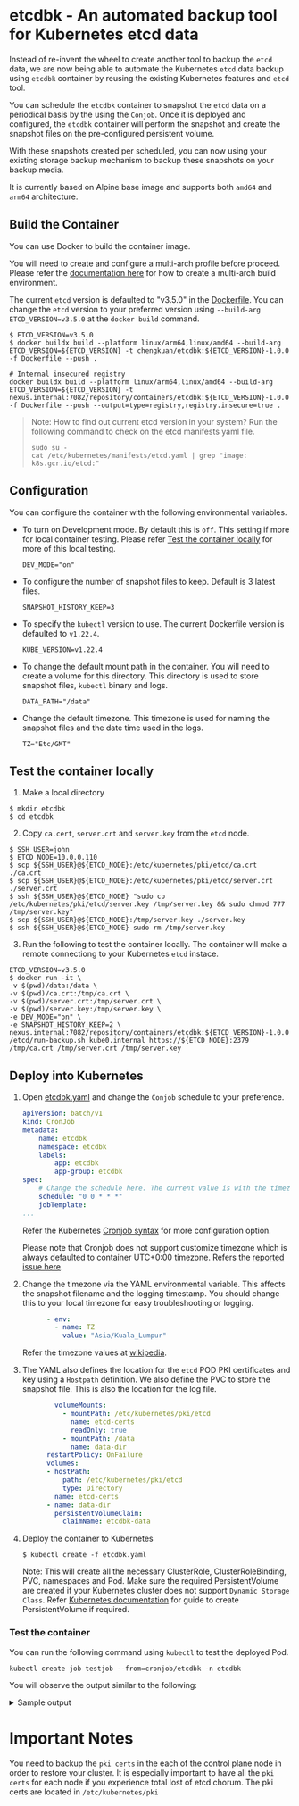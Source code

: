 # etcdbk - An automated backup tool for Kubernetes etcd data

Instead of re-invent the wheel to create another tool to backup the `etcd` data, we are now being able to automate the Kubernetes `etcd` data backup using `etcdbk` container by reusing the existing Kubernetes features and `etcd` tool.

You can schedule the `etcdbk` container to snapshot the `etcd` data on a periodical basis by the using the `Conjob`. Once it is deployed and configured, the `etcdbk` container will perform the snapshot and create the snapshot files on the pre-configured persistent volume.

With these snapshots created per scheduled, you can now using your existing storage backup mechanism to backup these snapshots on your backup media.

It is currently based on Alpine base image and supports both `amd64` and `arm64` architecture. 

## Build the Container

You can use Docker to build the container image. 

You will need to create and configure a multi-arch profile before proceed. Please refer the [documentation here](https://docs.docker.com/desktop/multi-arch/) for how to create a multi-arch build environment.

The current `etcd` version is defaulted to "v3.5.0" in the [Dockerfile](./Dockerfile). 
You can change the `etcd` version to your preferred version using `--build-arg ETCD_VERSION=v3.5.0` at the `docker build` command.


```
$ ETCD_VERSION=v3.5.0
$ docker buildx build --platform linux/arm64,linux/amd64 --build-arg ETCD_VERSION=${ETCD_VERSION} -t chengkuan/etcdbk:${ETCD_VERSION}-1.0.0  -f Dockerfile --push .

# Internal insecured registry
docker buildx build --platform linux/arm64,linux/amd64 --build-arg ETCD_VERSION=${ETCD_VERSION} -t nexus.internal:7082/repository/containers/etcdbk:${ETCD_VERSION}-1.0.0 -f Dockerfile --push --output=type=registry,registry.insecure=true .

```
> Note:
> How to find out current etcd version in your system?
> Run the following command to check on the etcd manifests yaml file.
> ```
> sudo su -
> cat /etc/kubernetes/manifests/etcd.yaml | grep "image: k8s.gcr.io/etcd:"
> ```
>  

## Configuration

You can configure the container with the following environmental variables.

- To turn on Development mode. By default this is `off`. This setting if more for local container testing. Please refer [Test the container locally](#test-the-container-locally) for more of this local testing.
  ```
  DEV_MODE="on"
  ```
- To configure the number of snapshot files to keep. Default is 3 latest files.
  ```
  SNAPSHOT_HISTORY_KEEP=3
  ```
- To specify the `kubectl` version to use. The current Dockerfile version is defaulted to `v1.22.4`.
  ```
  KUBE_VERSION=v1.22.4
  ```
- To change the default mount path in the container. You will need to create a volume for this directory. This directory is used to store snapshot files, `kubectl` binary and logs.
  ```
  DATA_PATH="/data"
  ```
- Change the default timezone. This timezone is used for naming the snapshot files and the date time used in the logs. 
  ```
  TZ="Etc/GMT"
  ```

## Test the container locally

1. Make a local directory
  ```
  $ mkdir etcdbk
  $ cd etcdbk
  ```

2. Copy `ca.cert`, `server.crt` and `server.key` from the `etcd` node.
  ```
  $ SSH_USER=john
  $ ETCD_NODE=10.0.0.110
  $ scp ${SSH_USER}@${ETCD_NODE}:/etc/kubernetes/pki/etcd/ca.crt ./ca.crt
  $ scp ${SSH_USER}@${ETCD_NODE}:/etc/kubernetes/pki/etcd/server.crt ./server.crt
  $ ssh ${SSH_USER}@${ETCD_NODE} "sudo cp /etc/kubernetes/pki/etcd/server.key /tmp/server.key && sudo chmod 777 /tmp/server.key"
  $ scp ${SSH_USER}@${ETCD_NODE}:/tmp/server.key ./server.key
  $ ssh ${SSH_USER}@${ETCD_NODE} sudo rm /tmp/server.key
  ```
3. Run the following to test the container locally. The container will make a remote connectiong to your Kubernetes `etcd` instace.
  ```
  ETCD_VERSION=v3.5.0
  $ docker run -it \
  -v $(pwd)/data:/data \
  -v $(pwd)/ca.crt:/tmp/ca.crt \
  -v $(pwd)/server.crt:/tmp/server.crt \
  -v $(pwd)/server.key:/tmp/server.key \
  -e DEV_MODE="on" \
  -e SNAPSHOT_HISTORY_KEEP=2 \
  nexus.internal:7082/repository/containers/etcdbk:${ETCD_VERSION}-1.0.0 /etcd/run-backup.sh kube0.internal https://${ETCD_NODE}:2379 /tmp/ca.crt /tmp/server.crt /tmp/server.key
  ```

## Deploy into Kubernetes

1. Open [etcdbk.yaml](./etcdbk.yaml) and change the `Conjob` schedule to your preference. 

    ```yaml
    apiVersion: batch/v1
    kind: CronJob
    metadata:
        name: etcdbk
        namespace: etcdbk
        labels:
            app: etcdbk
            app-group: etcdbk
    spec:
        # Change the schedule here. The current value is with the timezone set to UTC+0:00
        schedule: "0 0 * * *"
        jobTemplate:
    ...
    ```
    Refer the Kubernetes [Cronjob syntax](https://kubernetes.io/docs/concepts/workloads/controllers/cron-jobs/#cron-schedule-syntax) for more configuration option.
    
    Please note that Cronjob does not support customize timezone which is always defaulted to container UTC+0:00 timezone. Refers the [reported issue here](https://github.com/kubernetes/kubernetes/issues/47202).

2. Change the timezone via the YAML environmental variable. This affects the snapshot filename and the logging timestamp. You should change this to your local timezone for easy troubleshooting or logging.
    ```yaml
          - env:
            - name: TZ
              value: "Asia/Kuala_Lumpur"
    ```
    Refer the timezone values at [wikipedia](https://en.wikipedia.org/wiki/List_of_tz_database_time_zones).

3. The YAML also defines the location for the `etcd` POD PKI certificates and key using a `Hostpath` definition. We also define the PVC to store the snapshot file. This is also the location for the log file.

    ```yaml
            volumeMounts:
              - mountPath: /etc/kubernetes/pki/etcd
                name: etcd-certs
                readOnly: true
              - mountPath: /data
                name: data-dir
          restartPolicy: OnFailure
          volumes:
          - hostPath:
              path: /etc/kubernetes/pki/etcd
              type: Directory
            name: etcd-certs
          - name: data-dir
            persistentVolumeClaim:
              claimName: etcdbk-data

    ```

2. Deploy the container to Kubernetes

    ```
    $ kubectl create -f etcdbk.yaml
    ```
    Note: This will create all the necessary ClusterRole, ClusterRoleBinding, PVC, namespaces and Pod. Make sure the required PersistentVolume are created if your Kubernetes cluster does not support `Dynamic Storage Class`. Refer [Kubernetes documentation](https://kubernetes.io/docs/concepts/storage/persistent-volumes/#persistent-volumes) for guide to create PersistentVolume if required.

### Test the container

You can run the following command using `kubectl` to test the deployed Pod.

```
kubectl create job testjob --from=cronjob/etcdbk -n etcdbk
```

You will observe the output similar to the following:

<details>

<summary>Sample output</summary>

    ```    
    2022-02-27-14:15:09 PM   INFO    Timezone: Asia/Kuala_Lumpur
    2022-02-27-14:15:15 PM   INFO    Starting snapshot for etcd in node kube2.local ... 
    2022-02-27-14:15:16 PM   INFO    ADVERTISED_CLIENT_URL = https://10.0.0.102:2379
    2022-02-27-14:15:16 PM   INFO    ETCD_SERVER_CERT = /etc/kubernetes/pki/etcd/server.crt
    2022-02-27-14:15:16 PM   INFO    ETCD_SERVER_KEY = /etc/kubernetes/pki/etcd/server.key
    2022-02-27-14:15:16 PM   INFO    ETCD_CACERT = /etc/kubernetes/pki/etcd/ca.crt
    2022-02-27-14:15:17 PM   INFO    Backing up etcd-kube2.local ... Snapshot file: /data/snapshots/etcd-kube2.local-2022-02-27-14-15-1645942517 ...
    2022-02-27-14:15:18 PM   INFO    {"level":"info","ts":1645942517.8480756,"caller":"snapshot/v3_snapshot.go:68","msg":"created temporary db file","path":"/data/snapshots/etcd-kube2.local-2022-02-27-14-15-1645942517.etcdbk.part"}
    {"level":"info","ts":1645942517.8523066,"logger":"client","caller":"v3/maintenance.go:211","msg":"opened snapshot stream; downloading"}
    {"level":"info","ts":1645942517.8524687,"caller":"snapshot/v3_snapshot.go:76","msg":"fetching snapshot","endpoint":"https://10.0.0.102:2379"}
    {"level":"info","ts":1645942518.436307,"logger":"client","caller":"v3/maintenance.go:219","msg":"completed snapshot read; closing"}
    {"level":"info","ts":1645942518.6646767,"caller":"snapshot/v3_snapshot.go:91","msg":"fetched snapshot","endpoint":"https://10.0.0.102:2379","size":"12 MB","took":"now"}
    {"level":"info","ts":1645942518.759678,"caller":"snapshot/v3_snapshot.go:100","msg":"saved","path":"/data/snapshots/etcd-kube2.local-2022-02-27-14-15-1645942517.etcdbk"}
    Snapshot saved at /data/snapshots/etcd-kube2.local-2022-02-27-14-15-1645942517.etcdbk
    2022-02-27-14:15:18 PM   INFO    Cleaning old snapshots ... Number of snapshots to keep: 3

    ```

</details>


# Important Notes

You need to backup the `pki certs` in the each of the control plane node in order to restore your cluster. It is especially important to have all the `pki certs` for each node if you experience total lost of etcd chorum. The pki certs are located in `/etc/kubernetes/pki`
